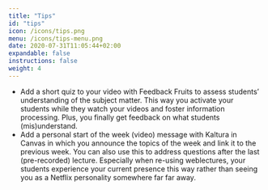 ```yaml
---
title: "Tips"
id: "tips"
icon: /icons/tips.png
menu: /icons/tips-menu.png
date: 2020-07-31T11:05:44+02:00
expandable: false
instructions: false
weight: 4
---
```


- Add a short quiz to your video with Feedback Fruits to assess students’ understanding of the subject matter. This way you activate your students while they watch your videos and foster information processing. Plus, you finally get feedback on what students (mis)understand.
- Add a personal start of the week (video) message with Kaltura in Canvas in which you announce the topics of the week and link it to the previous week. You can also use this to address questions after the last (pre-recorded) lecture. Especially when re-using weblectures, your students experience your current presence this way rather than seeing you as a Netflix personality somewhere far far away.
